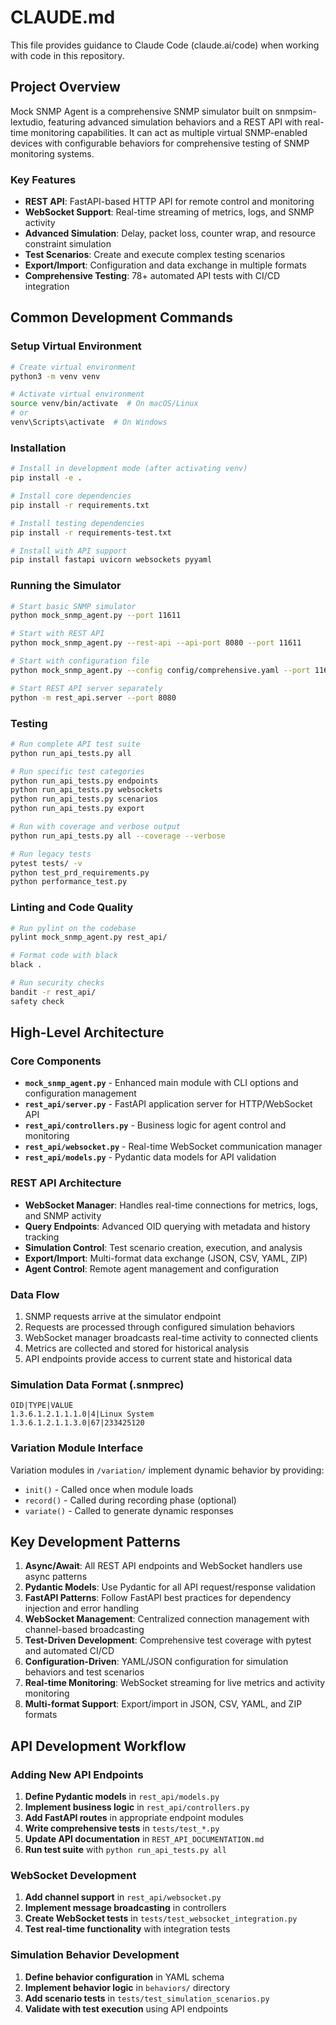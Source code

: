 # CLAUDE.md

This file provides guidance to Claude Code (claude.ai/code) when working with code in this repository.

## Project Overview

Mock SNMP Agent is a comprehensive SNMP simulator built on snmpsim-lextudio, featuring advanced simulation behaviors and a REST API with real-time monitoring capabilities. It can act as multiple virtual SNMP-enabled devices with configurable behaviors for comprehensive testing of SNMP monitoring systems.

### Key Features
- **REST API**: FastAPI-based HTTP API for remote control and monitoring
- **WebSocket Support**: Real-time streaming of metrics, logs, and SNMP activity
- **Advanced Simulation**: Delay, packet loss, counter wrap, and resource constraint simulation
- **Test Scenarios**: Create and execute complex testing scenarios
- **Export/Import**: Configuration and data exchange in multiple formats
- **Comprehensive Testing**: 78+ automated API tests with CI/CD integration

## Common Development Commands

### Setup Virtual Environment
```bash
# Create virtual environment
python3 -m venv venv

# Activate virtual environment
source venv/bin/activate  # On macOS/Linux
# or
venv\Scripts\activate  # On Windows
```

### Installation
```bash
# Install in development mode (after activating venv)
pip install -e .

# Install core dependencies
pip install -r requirements.txt

# Install testing dependencies
pip install -r requirements-test.txt

# Install with API support
pip install fastapi uvicorn websockets pyyaml
```

### Running the Simulator
```bash
# Start basic SNMP simulator
python mock_snmp_agent.py --port 11611

# Start with REST API
python mock_snmp_agent.py --rest-api --api-port 8080 --port 11611

# Start with configuration file
python mock_snmp_agent.py --config config/comprehensive.yaml --port 11611

# Start REST API server separately
python -m rest_api.server --port 8080
```

### Testing
```bash
# Run complete API test suite
python run_api_tests.py all

# Run specific test categories
python run_api_tests.py endpoints
python run_api_tests.py websockets
python run_api_tests.py scenarios
python run_api_tests.py export

# Run with coverage and verbose output
python run_api_tests.py all --coverage --verbose

# Run legacy tests
pytest tests/ -v
python test_prd_requirements.py
python performance_test.py
```

### Linting and Code Quality
```bash
# Run pylint on the codebase
pylint mock_snmp_agent.py rest_api/

# Format code with black
black .

# Run security checks
bandit -r rest_api/
safety check
```

## High-Level Architecture

### Core Components
- **`mock_snmp_agent.py`** - Enhanced main module with CLI options and configuration management
- **`rest_api/server.py`** - FastAPI application server for HTTP/WebSocket API
- **`rest_api/controllers.py`** - Business logic for agent control and monitoring
- **`rest_api/websocket.py`** - Real-time WebSocket communication manager
- **`rest_api/models.py`** - Pydantic data models for API validation

### REST API Architecture
- **WebSocket Manager**: Handles real-time connections for metrics, logs, and SNMP activity
- **Query Endpoints**: Advanced OID querying with metadata and history tracking
- **Simulation Control**: Test scenario creation, execution, and analysis
- **Export/Import**: Multi-format data exchange (JSON, CSV, YAML, ZIP)
- **Agent Control**: Remote agent management and configuration

### Data Flow
1. SNMP requests arrive at the simulator endpoint
2. Requests are processed through configured simulation behaviors
3. WebSocket manager broadcasts real-time activity to connected clients
4. Metrics are collected and stored for historical analysis
5. API endpoints provide access to current state and historical data

### Simulation Data Format (.snmprec)
```
OID|TYPE|VALUE
1.3.6.1.2.1.1.1.0|4|Linux System
1.3.6.1.2.1.1.3.0|67|233425120
```

### Variation Module Interface
Variation modules in `/variation/` implement dynamic behavior by providing:
- `init()` - Called once when module loads
- `record()` - Called during recording phase (optional)
- `variate()` - Called to generate dynamic responses

## Key Development Patterns

1. **Async/Await**: All REST API endpoints and WebSocket handlers use async patterns
2. **Pydantic Models**: Use Pydantic for all API request/response validation
3. **FastAPI Patterns**: Follow FastAPI best practices for dependency injection and error handling
4. **WebSocket Management**: Centralized connection management with channel-based broadcasting
5. **Test-Driven Development**: Comprehensive test coverage with pytest and automated CI/CD
6. **Configuration-Driven**: YAML/JSON configuration for simulation behaviors and test scenarios
7. **Real-time Monitoring**: WebSocket streaming for live metrics and activity monitoring
8. **Multi-format Support**: Export/import in JSON, CSV, YAML, and ZIP formats

## API Development Workflow

### Adding New API Endpoints
1. **Define Pydantic models** in `rest_api/models.py`
2. **Implement business logic** in `rest_api/controllers.py`
3. **Add FastAPI routes** in appropriate endpoint modules
4. **Write comprehensive tests** in `tests/test_*.py`
5. **Update API documentation** in `REST_API_DOCUMENTATION.md`
6. **Run test suite** with `python run_api_tests.py all`

### WebSocket Development
1. **Add channel support** in `rest_api/websocket.py`
2. **Implement message broadcasting** in controllers
3. **Create WebSocket tests** in `tests/test_websocket_integration.py`
4. **Test real-time functionality** with integration tests

### Simulation Behavior Development
1. **Define behavior configuration** in YAML schema
2. **Implement behavior logic** in `behaviors/` directory
3. **Add scenario tests** in `tests/test_simulation_scenarios.py`
4. **Validate with test execution** using API endpoints